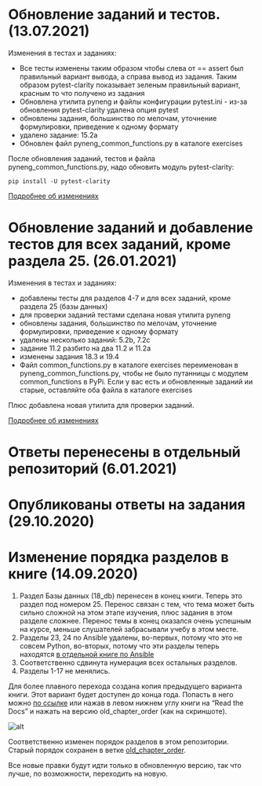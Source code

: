 # Обновление заданий и тестов. (13.07.2021)

Изменения в тестах и заданиях:

* Все тесты изменены таким образом чтобы слева от == assert был правильный вариант вывода, а справа вывод из задания.
  Таким образом pytest-clarity показывает зеленым правильный вариант, красным то что получено из задания 
* Обновлена утилита pyneng и файлы конфигурации pytest.ini - из-за обновления pytest-clarity удалена опция pytest
* обновлены задания, большинство по мелочам, уточнение формулировки, приведение к одному формату
* удалено задание: 15.2a
* Обновлен файл pyneng_common_functions.py в каталоге exercises

После обновления заданий, тестов и файла pyneng_common_functions.py, надо обновить модуль pytest-clarity:

```
pip install -U pytest-clarity
```

[Подробнее об изменениях](https://natenka.github.io/pyneng/pyneng-tasks-update-2021-2/)

# Обновление заданий и добавление тестов для всех заданий, кроме раздела 25. (26.01.2021)

Изменения в тестах и заданиях:

* добавлены тесты для разделов 4-7 и для всех заданий, кроме раздела 25 (базы данных)
* для проверки заданий тестами сделана новая утилита pyneng
* обновлены задания, большинство по мелочам, уточнение формулировки, приведение к одному формату
* удалены несколько заданий: 5.2b, 7.2c
* задание 11.2 разбито на два 11.2 и 11.2a
* изменены задания 18.3 и 19.4
* Файл common_functions.py в каталоге exercises переименован в pyneng_common_functions.py, чтобы не было путанницы с модулем common_functions в PyPi. Если у вас есть и обновленные заданий ии старые, оставляйте оба файла в каталоге exercises

Плюс добавлена новая утилита для проверки заданий.

[Подробнее об изменениях](https://natenka.github.io/pyneng/pyneng-tasks-update-2021/)

# Ответы перенесены в отдельный репозиторий (6.01.2021)

# Опубликованы ответы на задания (29.10.2020)

#  Изменение порядка разделов в книге (14.09.2020)

1. Раздел Базы данных (18_db) перенесен в конец книги. Теперь это раздел под номером 25. Перенос связан с тем, что тема может быть сильно сложной на этом этапе изучения, плюс задания в этом разделе сложнее. Перенос темы в конец оказался очень успешным на курсе, меньше слушателей забрасывали учебу в этом месте.
2. Разделы 23, 24 по Ansible удалены, во-первых, потому что это не совсем Python, во-вторых, потому что эти разделы теперь находятся [в отдельной книге по Ansible](https://ansible-for-network-engineers.readthedocs.io/)
3. Соответственно сдвинута нумерация всех остальных разделов.
4. Разделы 1-17 не менялись.

Для более плавного перехода создана копия предыдущего варианта книги. Этот вариант будет доступен до конца года.
Попасть в него можно [по ссылке](https://pyneng.readthedocs.io/ru/old_chapter_order/) или нажав в левом нижнем углу книги на “Read the Docs” и нажать на версию old_chapter_order (как на скриншоте).

![alt](https://natenka.github.io/assets/images/update.png)

Соответственно изменен порядок разделов в этом репозитории.
Старый порядок сохранен в ветке [old_chapter_order](https://github.com/natenka/pyneng-examples-exercises/tree/old_chapter_order).

Все новые правки будут идти только в обновленную версию, так что лучше, по возможности, переходить на новую.


